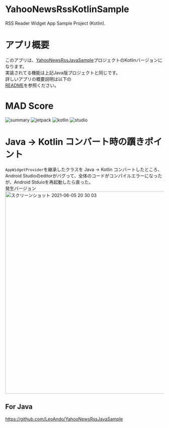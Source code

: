 # YahooNewsRssKotlinSample
RSS Reader Widget App Sample Project (Kotlin).

# アプリ概要

このアプリは、[YahooNewsRssJavaSample](https://github.com/LeoAndo/YahooNewsRssJavaSample)プロジェクトのKotlinバージョンになります。<br>
実装されてる機能は上記Java版プロジェクトと同じです。<br>
詳しいアプリの概要説明は以下の<br>
[README](https://github.com/LeoAndo/YahooNewsRssJavaSample/blob/main/README.md)を参照ください。<br>

# MAD Score

![summary](https://user-images.githubusercontent.com/16476224/150647888-ce67ec45-3c96-446a-b213-57bd868155a2.png)
![jetpack](https://user-images.githubusercontent.com/16476224/150647885-2708b656-0bd7-4dab-8666-961ed874a41b.png)
![kotlin](https://user-images.githubusercontent.com/16476224/150647886-1b19737f-b033-4bcd-bdf1-ebdbab30a166.png)
![studio](https://user-images.githubusercontent.com/16476224/150647887-4e36b2fb-bfa7-4879-b2a4-57d500ea73e3.png)

# Java -> Kotlin コンバート時の躓きポイント
`AppWidgetProvider`を継承したクラスを Java -> Kotlin コンバートしたところ、Android Studioのeditorがバグって、全体のコードがコンパイルエラーになったが、Android Stduioを再起動したら直った。<br>
発生バージョン<br>
<img width="642" alt="スクリーンショット 2021-06-05 20 30 03" src="https://user-images.githubusercontent.com/16476224/120890310-d0e5f180-c63c-11eb-9acb-77b89045d857.png">


## For Java
https://github.com/LeoAndo/YahooNewsRssJavaSample
